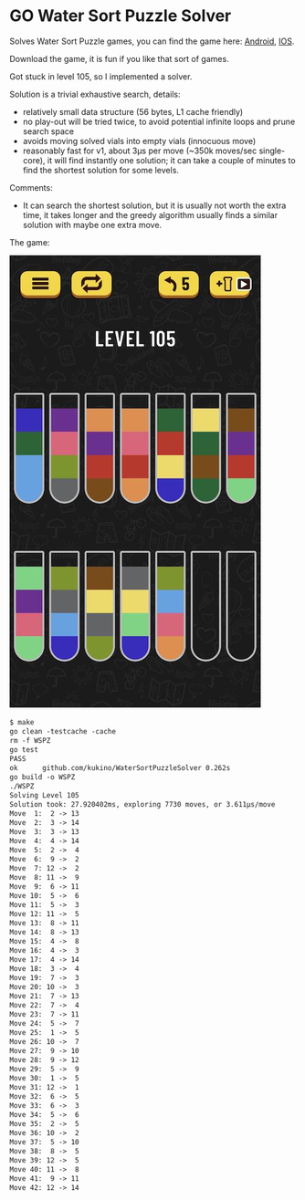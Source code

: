 # GO Water Sort Puzzle Solver

Solves Water Sort Puzzle games, you can find the game here:
[Android](https://play.google.com/store/apps/details?id=com.gma.water.sort.puzzle),
[IOS](https://apps.apple.com/us/app/water-sort-puzzle/id1514542157).

Download the game, it is fun if you like that sort of games. 

Got stuck in level 105, so I implemented a solver. 

Solution is a trivial exhaustive search, details:
- relatively small data structure (56 bytes, L1 cache friendly)
- no play-out will be tried twice, to avoid potential infinite loops and prune search space
- avoids moving solved vials into empty vials (innocuous move)
- reasonably fast for v1, about 3µs per move (~350k moves/sec single-core), it will find instantly one solution; 
  it can take a couple of minutes to find the shortest solution for some levels.

Comments:
- It can search the shortest solution, but it is usually not worth the extra time, it takes longer and the greedy
  algorithm usually finds a similar solution with maybe one extra move.
  
  
The game:
  
![](lvl105.jpg)


```shell script
$ make 
go clean -testcache -cache
rm -f WSPZ
go test
PASS
ok  	github.com/kukino/WaterSortPuzzleSolver	0.262s
go build -o WSPZ
./WSPZ
Solving Level 105
Solution took: 27.920402ms, exploring 7730 moves, or 3.611µs/move
Move  1:  2 -> 13
Move  2:  3 -> 14
Move  3:  3 -> 13
Move  4:  4 -> 14
Move  5:  2 ->  4
Move  6:  9 ->  2
Move  7: 12 ->  2
Move  8: 11 ->  9
Move  9:  6 -> 11
Move 10:  5 ->  6
Move 11:  5 ->  3
Move 12: 11 ->  5
Move 13:  8 -> 11
Move 14:  8 -> 13
Move 15:  4 ->  8
Move 16:  4 ->  3
Move 17:  4 -> 14
Move 18:  3 ->  4
Move 19:  7 ->  3
Move 20: 10 ->  3
Move 21:  7 -> 13
Move 22:  7 ->  4
Move 23:  7 -> 11
Move 24:  5 ->  7
Move 25:  1 ->  5
Move 26: 10 ->  7
Move 27:  9 -> 10
Move 28:  9 -> 12
Move 29:  5 ->  9
Move 30:  1 ->  5
Move 31: 12 ->  1
Move 32:  6 ->  5
Move 33:  6 ->  3
Move 34:  5 ->  6
Move 35:  2 ->  5
Move 36: 10 ->  2
Move 37:  5 -> 10
Move 38:  8 ->  5
Move 39: 12 ->  5
Move 40: 11 ->  8
Move 41:  9 -> 11
Move 42: 12 -> 14
```


